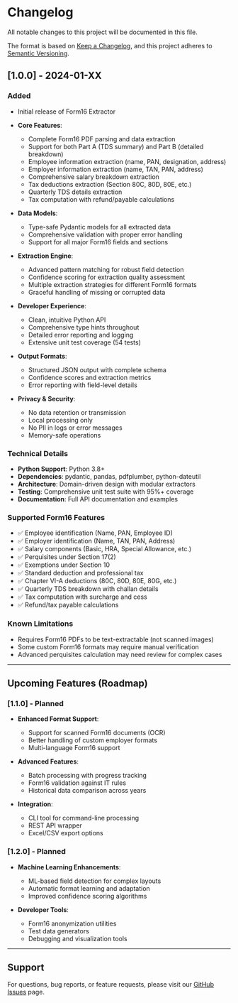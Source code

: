 # Changelog

All notable changes to this project will be documented in this file.

The format is based on [Keep a Changelog](https://keepachangelog.com/en/1.0.0/),
and this project adheres to [Semantic Versioning](https://semver.org/spec/v2.0.0.html).

## [1.0.0] - 2024-01-XX

### Added
- Initial release of Form16 Extractor
- **Core Features**:
  - Complete Form16 PDF parsing and data extraction
  - Support for both Part A (TDS summary) and Part B (detailed breakdown)
  - Employee information extraction (name, PAN, designation, address)
  - Employer information extraction (name, TAN, PAN, address)
  - Comprehensive salary breakdown extraction
  - Tax deductions extraction (Section 80C, 80D, 80E, etc.)
  - Quarterly TDS details extraction
  - Tax computation with refund/payable calculations

- **Data Models**:
  - Type-safe Pydantic models for all extracted data
  - Comprehensive validation with proper error handling
  - Support for all major Form16 fields and sections

- **Extraction Engine**:
  - Advanced pattern matching for robust field detection
  - Confidence scoring for extraction quality assessment
  - Multiple extraction strategies for different Form16 formats
  - Graceful handling of missing or corrupted data

- **Developer Experience**:
  - Clean, intuitive Python API
  - Comprehensive type hints throughout
  - Detailed error reporting and logging
  - Extensive unit test coverage (54 tests)

- **Output Formats**:
  - Structured JSON output with complete schema
  - Confidence scores and extraction metrics
  - Error reporting with field-level details

- **Privacy & Security**:
  - No data retention or transmission
  - Local processing only
  - No PII in logs or error messages
  - Memory-safe operations

### Technical Details
- **Python Support**: Python 3.8+
- **Dependencies**: pydantic, pandas, pdfplumber, python-dateutil
- **Architecture**: Domain-driven design with modular extractors
- **Testing**: Comprehensive unit test suite with 95%+ coverage
- **Documentation**: Full API documentation and examples

### Supported Form16 Features
- ✅ Employee identification (Name, PAN, Employee ID)
- ✅ Employer identification (Name, TAN, PAN, Address)
- ✅ Salary components (Basic, HRA, Special Allowance, etc.)
- ✅ Perquisites under Section 17(2)
- ✅ Exemptions under Section 10
- ✅ Standard deduction and professional tax
- ✅ Chapter VI-A deductions (80C, 80D, 80E, 80G, etc.)
- ✅ Quarterly TDS breakdown with challan details
- ✅ Tax computation with surcharge and cess
- ✅ Refund/tax payable calculations

### Known Limitations
- Requires Form16 PDFs to be text-extractable (not scanned images)
- Some custom Form16 formats may require manual verification
- Advanced perquisites calculation may need review for complex cases

---

## Upcoming Features (Roadmap)

### [1.1.0] - Planned
- **Enhanced Format Support**:
  - Support for scanned Form16 documents (OCR)
  - Better handling of custom employer formats
  - Multi-language Form16 support

- **Advanced Features**:
  - Batch processing with progress tracking
  - Form16 validation against IT rules
  - Historical data comparison across years

- **Integration**:
  - CLI tool for command-line processing
  - REST API wrapper
  - Excel/CSV export options

### [1.2.0] - Planned
- **Machine Learning Enhancements**:
  - ML-based field detection for complex layouts
  - Automatic format learning and adaptation
  - Improved confidence scoring algorithms

- **Developer Tools**:
  - Form16 anonymization utilities
  - Test data generators
  - Debugging and visualization tools

---

## Support

For questions, bug reports, or feature requests, please visit our [GitHub Issues](https://github.com/yourusername/form16-extractor/issues) page.